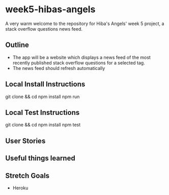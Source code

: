 # week5-hibas-angels

A very warm welcome to the repository for Hiba's Angels' week 5 project, a stack overflow questions news feed.

## Outline
- The app will be a website which displays a news feed of the most recently published stack overflow questions for a selected tag.
- The news feed should refresh automatically

## Local Install Instructions
git clone && cd
npm install
npm run

## Local Test Instructions
git clone && cd
npm install
npm test

## User Stories

## Useful things learned

## Stretch Goals
- Heroku
